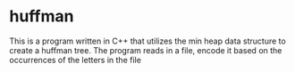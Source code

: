 # huffman

This is a program written in C++ that utilizes the min heap data structure to create a huffman tree. The program reads in a file, encode it based on the occurrences of the letters in the file